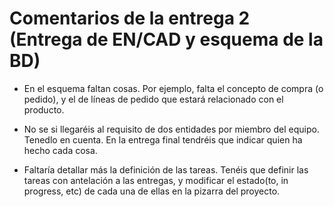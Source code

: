 # Comentarios de la entrega 2 (Entrega de EN/CAD y esquema de la BD)

- En el esquema faltan cosas. Por ejemplo, falta el concepto de compra (o pedido), y el de líneas de pedido que estará relacionado con el producto.

- No se si llegaréis al requisito de dos entidades por miembro del equipo. Tenedlo en cuenta. En la entrega final tendréis que indicar quien ha hecho cada cosa. 

- Faltaría detallar más la definición de las tareas. Tenéis que definir las tareas con antelación a las entregas, y modificar el estado(to, in progress, etc) de cada una de ellas en la pizarra del proyecto. 


